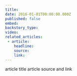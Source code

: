 ```yaml
---
title:
date: 2016-01-01T00:00:00.000Z
published: false
embed:
backstory_type:
video:
related_articles:
 - article:
    headline:
    source:
    link:
---
```

article title
article source and link